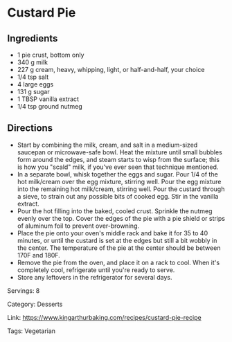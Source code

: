 # Custard Pie

## Ingredients
- 1 pie crust, bottom only
- 340 g milk
- 227 g cream, heavy, whipping, light, or half-and-half, your choice
- 1/4 tsp salt
- 4 large eggs
- 131 g sugar
- 1 TBSP vanilla extract
- 1/4 tsp ground nutmeg

## Directions
- Start by combining the milk, cream, and salt in a medium-sized saucepan or microwave-safe bowl. Heat the mixture until small bubbles form around the edges, and steam starts to wisp from the surface; this is how you "scald" milk, if you've ever seen that technique mentioned.
- In a separate bowl, whisk together the eggs and sugar. Pour 1/4 of the hot milk/cream over the egg mixture, stirring well. Pour the egg mixture into the remaining hot milk/cream, stirring well. Pour the custard through a sieve, to strain out any possible bits of cooked egg. Stir in the vanilla extract.
- Pour the hot filling into the baked, cooled crust. Sprinkle the nutmeg evenly over the top. Cover the edges of the pie with a pie shield or strips of aluminum foil to prevent over-browning.
- Place the pie onto your oven's middle rack and bake it for 35 to 40 minutes, or until the custard is set at the edges but still a bit wobbly in the center. The temperature of the pie at the center should be between 170F and 180F.
- Remove the pie from the oven, and place it on a rack to cool. When it's completely cool, refrigerate until you're ready to serve.
- Store any leftovers in the refrigerator for several days.

Servings: 8

Category: Desserts

Link: https://www.kingarthurbaking.com/recipes/custard-pie-recipe

Tags: Vegetarian
